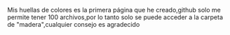 Mis huellas de colores es la primera página que he creado,github solo me permite tener 100 archivos,por lo tanto solo se puede acceder a la carpeta de "madera",cualquier consejo es agradecido
